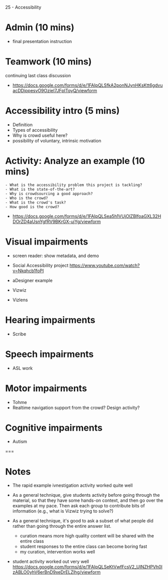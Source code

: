 25 - Accessibility

# Admin (10 mins)
- final presentation instruction

# Teamwork (10 mins)
continuing last class discussion
- https://docs.google.com/forms/d/e/1FAIpQLSfkA2ponNJynHKsKtt6gdvuacDDippesvO9OzieI7JFpITqyQ/viewform


# Accessibility intro (5 mins)
- Definition
- Types of accessibility
- Why is crowd useful here?
- possibility of voluntary, intrinsic motivation


# Activity: Analyze an example (10 mins)
	- What is the accessibility problem this project is tackling?
	- What is the state-of-the-art?
	- Why is crowdsourcing a good approach?
	- Who is the crowd?
	- What is the crowd's task?
	- How good is the crowd?

- https://docs.google.com/forms/d/e/1FAIpQLSea5h1VUjOlZBlfoaGXL32HDOrZD4aUsnYgfRV9BKrGX-ujYg/viewform


# Visual impairments
- screen reader: show metadata, and demo

- Social Accessibility project
https://www.youtube.com/watch?v=Nkqhcb1foPI

- aDesigner example

- Vizwiz
- Vizlens

# Hearing impairments
- Scribe

# Speech impairments
- ASL work

# Motor impairments
- Tohme
- Realtime navigation support from the crowd? Design activity?

# Cognitive impairments
- Autism

===

# Notes
- The rapid example ivnestigation activity worked quite well

- As a general technique, give students activity before going through the material,
so that they have some hands-on context, and then go over the examples at my pace.
Then ask each group to contribute bits of information (e.g., what is Vizwiz trying to solve?)

- As a general technique, it's good to ask a subset of what people did rather than
going through the entire answer list.
	- curation means more high quality content will be shared with the entire class
	- student responses to the entire class can become boring fast
	- my curation, intervention works well

- student activity worked out very well
https://docs.google.com/forms/d/e/1FAIpQLSeKtVwfFcsV2_UINZHPVh0lzABLO0yhV6erBnD9xeDrELZlhg/viewform



